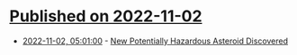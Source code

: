 # [Published on 2022-11-02](index.md)

* [2022-11-02, 05:01:00](https://soylentnews.org/article.pl?sid=22/11/01/1739248&from=rss) - [New Potentially Hazardous Asteroid Discovered](https://soylentnews.org/article.pl?sid=22/11/01/1739248&from=rss)
